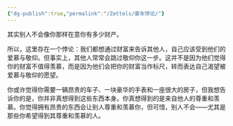 ```yaml
---
{"dg-publish":true,"permalink":"/Zettels/豪车悖论/"}
---
```



其实别人不会像你那样在意你有多少财产。

所以，这里存在一个悖论：我们都想通过财富来告诉其他人，自己应该受到他们的爱慕与敬仰。但事实上，其他人常常会跳过敬仰你这一步。这并不是因为他们觉得你的财富不值得羡慕，而是因为他们会把你的财富当作标尺，转而表达自己渴望被爱慕与敬仰的愿望。

你或许觉得你需要一辆昂贵的车子、一块豪华的手表和一座很大的房子，但我想告诉你的是，你并非真想得到这些东西本身。你真想得到的是来自他人的尊重和羡慕。你觉得拥有昂贵的东西会让别人尊重和羡慕你，但可惜，别人不会——尤其是那些你希望得到其尊重和羡慕的人。
